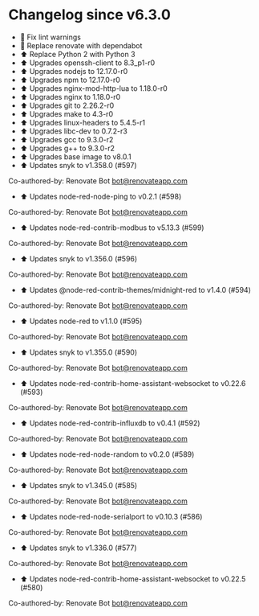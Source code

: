# Changelog since v6.3.0
- 👕 Fix lint warnings 
- 🔨 Replace renovate with dependabot 
- ⬆ Replace Python 2 with Python 3 
- ⬆ Upgrades openssh-client to 8.3_p1-r0 
- ⬆ Upgrades nodejs to 12.17.0-r0 
- ⬆ Upgrades npm to 12.17.0-r0 
- ⬆ Upgrades nginx-mod-http-lua to 1.18.0-r0 
- ⬆ Upgrades nginx to 1.18.0-r0 
- ⬆ Upgrades git to 2.26.2-r0 
- ⬆ Upgrades make to 4.3-r0 
- ⬆ Upgrades linux-headers to 5.4.5-r1 
- ⬆ Upgrades libc-dev to 0.7.2-r3 
- ⬆ Upgrades gcc to 9.3.0-r2 
- ⬆ Upgrades g++ to 9.3.0-r2 
- ⬆ Upgrades base image to v8.0.1 
- ⬆ Updates snyk to v1.358.0 (#597)

Co-authored-by: Renovate Bot <bot@renovateapp.com> 
- ⬆ Updates node-red-node-ping to v0.2.1 (#598)

Co-authored-by: Renovate Bot <bot@renovateapp.com> 
- ⬆ Updates node-red-contrib-modbus to v5.13.3 (#599)

Co-authored-by: Renovate Bot <bot@renovateapp.com> 
- ⬆ Updates snyk to v1.356.0 (#596)

Co-authored-by: Renovate Bot <bot@renovateapp.com> 
- ⬆ Updates @node-red-contrib-themes/midnight-red to v1.4.0 (#594)

Co-authored-by: Renovate Bot <bot@renovateapp.com> 
- ⬆ Updates node-red to v1.1.0 (#595)

Co-authored-by: Renovate Bot <bot@renovateapp.com> 
- ⬆ Updates snyk to v1.355.0 (#590)

Co-authored-by: Renovate Bot <bot@renovateapp.com> 
- ⬆ Updates node-red-contrib-home-assistant-websocket to v0.22.6 (#593)

Co-authored-by: Renovate Bot <bot@renovateapp.com> 
- ⬆ Updates node-red-contrib-influxdb to v0.4.1 (#592)

Co-authored-by: Renovate Bot <bot@renovateapp.com> 
- ⬆ Updates node-red-node-random to v0.2.0 (#589)

Co-authored-by: Renovate Bot <bot@renovateapp.com> 
- ⬆ Updates snyk to v1.345.0 (#585)

Co-authored-by: Renovate Bot <bot@renovateapp.com> 
- ⬆ Updates node-red-node-serialport to v0.10.3 (#586)

Co-authored-by: Renovate Bot <bot@renovateapp.com> 
- ⬆ Updates snyk to v1.336.0 (#577)

Co-authored-by: Renovate Bot <bot@renovateapp.com> 
- ⬆ Updates node-red-contrib-home-assistant-websocket to v0.22.5 (#580)

Co-authored-by: Renovate Bot <bot@renovateapp.com> 
